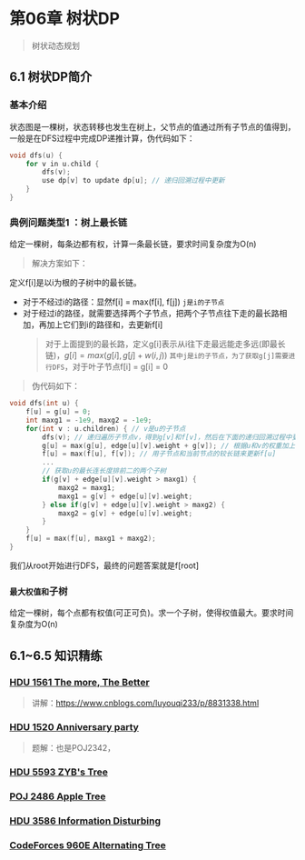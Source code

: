 # 第06章 树状DP
> 树状动态规划
## 6.1 树状DP简介
### 基本介绍
状态图是一棵树，状态转移也发生在树上，父节点的值通过所有子节点的值得到，一般是在DFS过程中完成DP递推计算，伪代码如下：
```cpp
void dfs(u) {
    for v in u.child {
        dfs(v);
        use dp[v] to update dp[u]; // 递归回溯过程中更新
    }  
}
```
### 典例问题类型1 ：树上最长链
给定一棵树，每条边都有权，计算一条最长链，要求时间复杂度为O(n)

> 解决方案如下：

定义f[i]是以i为根的子树中的最长链。
+ 对于不经过i的路径：显然f[i] = max(f[i], f[j]) `j是i的子节点`
+ 对于经过i的路径，就需要选择两个子节点，把两个子节点往下走的最长路相加，再加上它们到i的路径和，去更新f[i]
  > 对于上面提到的最长路，定义g[i]表示从i往下走最远能走多远(即最长链)，$g[i] = max(g[i], g[j] + w(i, j))$ `其中j是i的子节点，为了获取g[j]需要进行DFS`，对于叶子节点f[i] = g[i] = 0

> 伪代码如下：

```cpp
void dfs(int u) {
    f[u] = g[u] = 0;
    int maxg1 = -1e9, maxg2 = -1e9;
    for(int v : u.children) { // v是u的子节点
        dfs(v); // 递归遍历子节点v，得到g[v]和f[v]，然后在下面的递归回溯过程中更新g[u]和f[u]
        g[u] = max(g[u], edge[u][v].weight + g[v]); // 根据u和v的权重加上dfs得到的g[v]来更新g[u]
        f[u] = max(f[u], f[v]); // 用子节点和当前节点的较长链来更新f[u]
        ...
        // 获取u的最长连长度排前二的两个子树
        if(g[v] + edge[u][v].weight > maxg1) {
            maxg2 = maxg1;
            maxg1 = g[v] + edge[u][v].weight;
        } else if(g[v] + edge[u][v].weight > maxg2) {
            maxg2 = g[v] + edge[u][v].weight;
        }
    }
    f[u] = max(f[u], maxg1 + maxg2);
}
```
我们从root开始进行DFS，最终的问题答案就是f[root]

### `最大权值和`子树
给定一棵树，每个点都有权值(可正可负)。求一个子树，使得权值最大。要求时间复杂度为O(n)

## 6.1~6.5 知识精练
### [HDU 1561 The more, The Better](http://acm.hdu.edu.cn/showproblem.php?pid=1561)
> 讲解：https://www.cnblogs.com/luyouqi233/p/8831338.html
### [HDU 1520 Anniversary party](http://acm.hdu.edu.cn/showproblem.php?pid=1520)
> 题解：也是POJ2342，
### [HDU 5593 ZYB's Tree](http://acm.hdu.edu.cn/showproblem.php?pid=5593)
### [POJ 2486 Apple Tree](http://poj.org/problem?id=2486)
### [HDU 3586 Information Disturbing](http://acm.hdu.edu.cn/showproblem.php?pid=3586)
### [CodeForces 960E Alternating Tree](https://www.luogu.com.cn/problem/CF960E)
